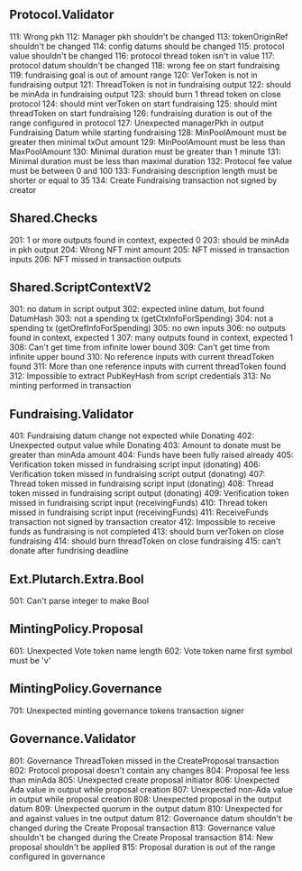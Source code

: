 ## Protocol.Validator
111: Wrong pkh
112: Manager pkh shouldn't be changed
113: tokenOriginRef shouldn't be changed
114: config datums should be changed
115: protocol value shouldn't be changed
116: protocol thread token isn't in value
117: protocol datum shouldn't be changed
118: wrong fee on start fundraising
119: fundraising goal is out of amount range
120: VerToken is not in fundraising output
121: ThreadToken is not in fundraising output
122: should be minAda in fundraising output
123: should burn 1 thread token on close protocol
124: should mint verToken on start fundraising
125: should mint threadToken on start fundraising
126: fundraising duration is out of the range configured in protocol
127: Unexpected managerPkh in output Fundraising Datum while starting fundraising
128: MinPoolAmount must be greater then minimal txOut amount
129: MinPoolAmount must be less than MaxPoolAmount
130: Minimal duration must be greater than 1 minute
131: Minimal duration must be less than maximal duration
132: Protocol fee value must be between 0 and 100 
133: Fundraising description length must be shorter or equal to 35
134: Create Fundraising transaction not signed by creator

## Shared.Checks
201: 1 or more outputs found in context, expected 0
203: should be minAda in pkh output
204: Wrong NFT mint amount
205: NFT missed in transaction inputs
206: NFT missed in transaction outputs

## Shared.ScriptContextV2
301: no datum in script output
302: expected inline datum, but found DatumHash
303: not a spending tx (getCtxInfoForSpending)
304: not a spending tx (getOrefInfoForSpending)
305: no own inputs
306: no outputs found in context, expected 1
307: many outputs found in context, expected 1
308: Can't get time from infinite lower bound
309: Can't get time from infinite upper bound
310: No reference inputs with current threadToken found
311: More than one reference inputs with current threadToken found
312: Impossible to extract PubKeyHash from script credentials
313: No minting performed in transaction

## Fundraising.Validator
401: Fundraising datum change not expected while Donating
402: Unexpected output value while Donating
403: Amount to donate must be greater than minAda amount
404: Funds have been fully raised already
405: Verification token missed in fundraising script input (donating)
406: Verification token missed in fundraising script output (donating)
407: Thread token missed in fundraising script input (donating)
408: Thread token missed in fundraising script output (donating)
409: Verification token missed in fundraising script input (receivingFunds)
410: Thread token missed in fundraising script input (receivingFunds)
411: ReceiveFunds transaction not signed by transaction creator
412: Impossible to receive funds as fundraising is not completed
413: should burn verToken on close fundraising
414: should burn threadToken on close fundraising
415: can't donate after fundrising deadline

## Ext.Plutarch.Extra.Bool
501: Can't parse integer to make Bool

## MintingPolicy.Proposal
601: Unexpected Vote token name length
602: Vote token name first symbol must be 'v'

## MintingPolicy.Governance
701: Unexpected minting governance tokens transaction signer

## Governance.Validator
801: Governance ThreadToken missed in the CreateProposal transaction
802: Protocol proposal doesn't contain any changes
804: Proposal fee less than minAda
805: Unexpected create proposal initiator
806: Unexpected Ada value in output while proposal creation
807: Unexpected non-Ada value in output while proposal creation
808: Unexpected proposal in the output datum
809: Unexpected quorum in the output datum
810: Unexpected for and against values in tne output datum
812: Governance datum shouldn't be changed during the Create Proposal transaction
813: Governance value shouldn't be changed during the Create Proposal transaction
814: New proposal shouldn't be applied
815: Proposal duration is out of the range configured in governance